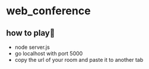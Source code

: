 # web_conference
## how to play🚀
- node server.js
- go localhost with port 5000
- copy the url of your room and paste it to another tab
